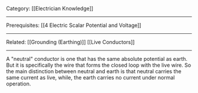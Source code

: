 Category: [[Electrician Knowledge]]
___
Prerequisites: [[4 Electric Scalar Potential and Voltage]]
___
Related: [[Grounding (Earthing)]] [[Live Conductors]]
___
A "neutral" conductor is one that has the same absolute potential as earth. But it is specifically the wire that forms the closed loop with the live wire. So the main distinction between neutral and earth is that neutral carries the same current as live, while, the earth carries no current under normal operation. 
